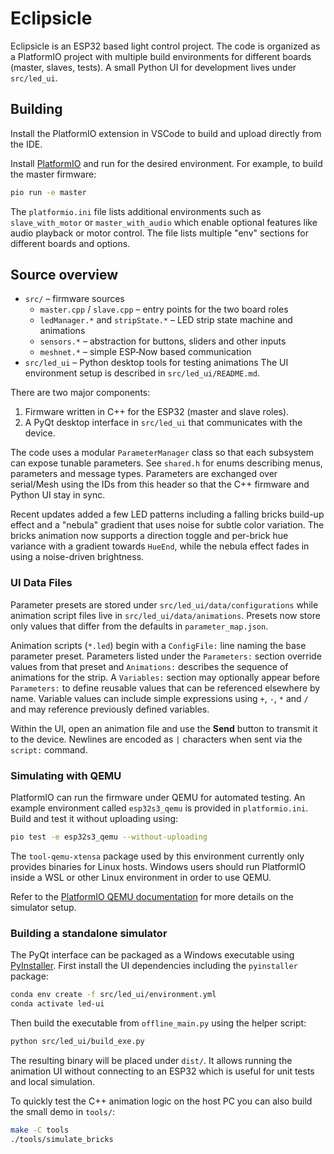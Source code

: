# Eclipsicle

Eclipsicle is an ESP32 based light control project. The code is organized as a PlatformIO project with multiple build environments for different boards (master, slaves, tests).  A small Python UI for development lives under `src/led_ui`.

## Building

Install the PlatformIO extension in VSCode to build and upload directly from the IDE.

Install [PlatformIO](https://platformio.org/) and run for the desired environment. For example, to build the master firmware:

```bash
pio run -e master
```

The `platformio.ini` file lists additional environments such as `slave_with_motor` or `master_with_audio` which enable optional features like audio playback or motor control. The file lists multiple "env" sections for different boards and options.

## Source overview

* `src/` – firmware sources
  * `master.cpp` / `slave.cpp` – entry points for the two board roles
  * `ledManager.*` and `stripState.*` – LED strip state machine and animations
  * `sensors.*` – abstraction for buttons, sliders and other inputs
  * `meshnet.*` – simple ESP‑Now based communication
* `src/led_ui` – Python desktop tools for testing animations
The UI environment setup is described in `src/led_ui/README.md`.

There are two major components:
1. Firmware written in C++ for the ESP32 (master and slave roles).
2. A PyQt desktop interface in `src/led_ui` that communicates with the device.

The code uses a modular `ParameterManager` class so that each subsystem can expose tunable parameters.  See `shared.h` for enums describing menus, parameters and message types. Parameters are exchanged over serial/Mesh using the IDs from this header so that the C++ firmware and Python UI stay in sync.

Recent updates added a few LED patterns including a falling bricks build-up effect and a "nebula" gradient that uses noise for subtle color variation. The bricks animation now supports a direction toggle and per-brick hue variance with a gradient towards `HueEnd`, while the nebula effect fades in using a noise-driven brightness.

### UI Data Files

Parameter presets are stored under `src/led_ui/data/configurations` while animation script files live in `src/led_ui/data/animations`.  Presets now store only values that differ from the defaults in `parameter_map.json`.

Animation scripts (`*.led`) begin with a `ConfigFile:` line naming the base parameter preset. Parameters listed under the `Parameters:` section override values from that preset and `Animations:` describes the sequence of animations for the strip.  A `Variables:` section may optionally appear before `Parameters:` to define reusable values that can be referenced elsewhere by name.  Variable values can include simple expressions using `+`, `-`, `*` and `/` and may reference previously defined variables.

Within the UI, open an animation file and use the **Send** button to transmit it to the device. Newlines are encoded as `|` characters when sent via the `script:` command.

### Simulating with QEMU

PlatformIO can run the firmware under QEMU for automated testing.  An example
environment called `esp32s3_qemu` is provided in `platformio.ini`.  Build and
test it without uploading using:

```bash
pio test -e esp32s3_qemu --without-uploading
```

The `tool-qemu-xtensa` package used by this environment currently only
provides binaries for Linux hosts. Windows users should run PlatformIO inside
a WSL or other Linux environment in order to use QEMU.

Refer to the [PlatformIO QEMU documentation](https://docs.platformio.org/en/latest/advanced/unit-testing/simulators/qemu.html)
for more details on the simulator setup.

### Building a standalone simulator

The PyQt interface can be packaged as a Windows executable using
[PyInstaller](https://pyinstaller.org/).  First install the UI
dependencies including the `pyinstaller` package:

```bash
conda env create -f src/led_ui/environment.yml
conda activate led-ui
```

Then build the executable from `offline_main.py` using the helper script:

```bash
python src/led_ui/build_exe.py
```

The resulting binary will be placed under `dist/`.  It allows running the
animation UI without connecting to an ESP32 which is useful for unit tests
and local simulation.

To quickly test the C++ animation logic on the host PC you can also build
the small demo in `tools/`:

```bash
make -C tools
./tools/simulate_bricks
```

